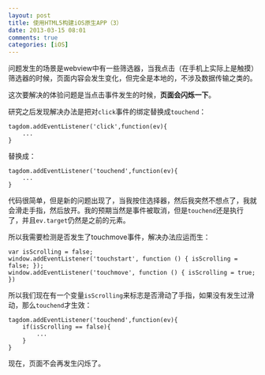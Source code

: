 ```yaml
---
layout: post
title: 使用HTML5构建iOS原生APP（3）
date: 2013-03-15 08:01
comments: true
categories: [iOS]
---
```


问题发生的场景是webview中有一些筛选器，当我点击（在手机上实际上是触摸）筛选器的时候，页面内容会发生变化，但完全是本地的，不涉及数据传输之类的。

这次要解决的体验问题是当点击事件发生的时候，**页面会闪烁一下**。

研究之后发现解决办法是把对`click`事件的绑定替换成`touchend`：

	tagdom.addEventListener('click',function(ev){
		...
	}

替换成：

	tagdom.addEventListener('touchend',function(ev){
		...
	}
	
代码很简单，但是新的问题出现了，当我按住选择器，然后我突然不想点了，我就会滑走手指，然后放开。我的预期当然是事件被取消，但是`touchend`还是执行了，并且`ev.target`仍然是之前的元素。

所以我需要检测是否发生了touchmove事件，解决办法应运而生：

	var isScrolling = false;
	window.addEventListener('touchstart', function () { isScrolling = false; });
	window.addEventListener('touchmove', function () { isScrolling = true; })
	
所以我们现在有一个变量`isScrolling`来标志是否滑动了手指，如果没有发生过滑动，那么`touchend`才生效：

	tagdom.addEventListener('touchend',function(ev){
		if(isScrolling == false){
			...
		}
	}
	
现在，页面不会再发生闪烁了。